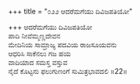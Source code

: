 +++
title = "೦೨೨ ಆದರೆಮಗೆಯು ದಿವಿಜಪತಿಯೋ"

+++
ಆದರೆಮಗೆಯು ದಿವಿಜಪತಿಯೋ  
ಪಾದಿ ನೀವೆಮ್ಮಣ್ಣದೇವನ  
ಮೇದಿನಿಯ ಸಾಮ್ರಾಜ್ಯ ಪದವಿಯ ರಾಜಸೂಯವನು  
ಆಧರಿಸಿ ಸಾಕೆನಲು ಗಜ ಹಯ  
ವಾದಿಯಾದ ಸಮಸ್ತ ವಸ್ತುವ  
ನೈದೆ ಕೊಟ್ಟನು ಫಲುಗುಣಂಗೆ ಸುಮಿತ್ರಭಾವದಲಿ     ॥22॥